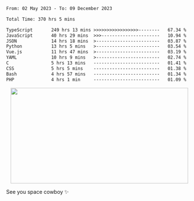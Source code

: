 
 <!--START_SECTION:waka-->

```txt
From: 02 May 2023 - To: 09 December 2023

Total Time: 370 hrs 5 mins

TypeScript       249 hrs 13 mins >>>>>>>>>>>>>>>>>--------   67.34 %
JavaScript       40 hrs 29 mins  >>>----------------------   10.94 %
JSON             14 hrs 18 mins  >------------------------   03.87 %
Python           13 hrs 5 mins   >------------------------   03.54 %
Vue.js           11 hrs 47 mins  >------------------------   03.19 %
YAML             10 hrs 9 mins   >------------------------   02.74 %
C                5 hrs 13 mins   -------------------------   01.41 %
CSS              5 hrs 5 mins    -------------------------   01.38 %
Bash             4 hrs 57 mins   -------------------------   01.34 %
PHP              4 hrs 1 min     -------------------------   01.09 %
```

<!--END_SECTION:waka-->
 
 
 <!--
 <p align="center">
           <img src="https://wakatime.com/share/@b21fb822-1b1e-4a56-b3ac-d647f03795fd/3d8fc332-54a6-4d29-9469-965955d6e018.svg"/>
 </p>
 <p align="center">
  <img src="https://wakatime.com/share/@b21fb822-1b1e-4a56-b3ac-d647f03795fd/5d7b153c-4137-40c1-8270-25e516f9619c.svg"/>
 </p>
 -->
 <div style="display: flex; width: 100%; justify-content:center;">
   <img align="center" src="https://media.giphy.com/media/11KzOet1ElBDz2/giphy.gif" width="480" height="258" /> 

 </div>

See you space cowboy ✨ 


 
